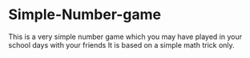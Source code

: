 # Simple-Number-game
This is a very simple number game which you may have played in your school days with your friends
It is based on a simple math trick only.
